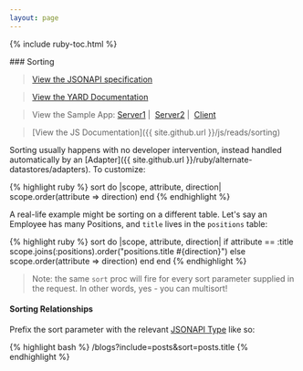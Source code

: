 ```yaml
---
layout: page
---
```


{% include ruby-toc.html %}

<div markdown="1" class="col-md-8 col-md-offset-1">
### Sorting

> [View the JSONAPI specification](http://jsonapi.org/format/#fetching-sorting)

> [View the YARD Documentation](https://jsonapi-suite.github.io/jsonapi_compliable/JsonapiCompliable/Resource.html#sort-class_method)

> View the Sample App: [Server1](https://github.com/jsonapi-suite/employee_directory/compare/step_2_add_custom_filter...step_3_basic_sorting) \|&nbsp; [Server2](https://github.com/jsonapi-suite/employee_directory/compare/step_3_basic_sorting...step_4_custom_sorting) \|&nbsp; [Client](https://github.com/jsonapi-suite/employee-directory-vue/compare/step_4_filtering...step_5_sorting)

> [View the JS Documentation]({{ site.github.url }}/js/reads/sorting)

Sorting usually happens with no developer intervention, instead handled
automatically by an [Adapter]({{ site.github.url }}/ruby/alternate-datastores/adapters). To
customize:

{% highlight ruby %}
sort do |scope, attribute, direction|
  scope.order(attribute => direction)
end
{% endhighlight %}

A real-life example might be sorting on a different table. Let's say an
Employee has many Positions, and `title` lives in the `positions` table:

{% highlight ruby %}
sort do |scope, attribute, direction|
  if attribute == :title
    scope.joins(:positions).order("positions.title #{direction}")
  else
    scope.order(attribute => direction)
  end
end
{% endhighlight %}

> Note: the same `sort` proc will fire for every sort parameter supplied
> in the request. In other words, yes - you can multisort!

#### Sorting Relationships

Prefix the sort parameter with the relevant [JSONAPI Type](http://jsonapi.org/format/#document-resource-identifier-objects) like so:

{% highlight bash %}
/blogs?include=posts&sort=posts.title
{% endhighlight %}
